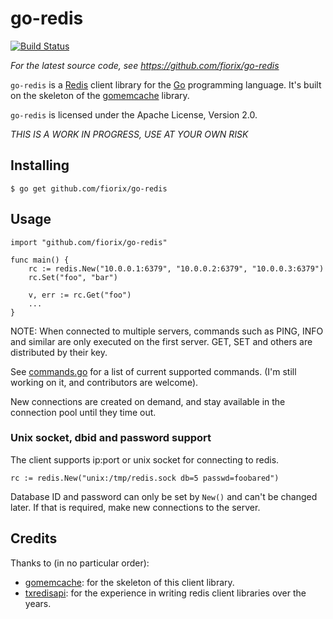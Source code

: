 go-redis
========

[![Build Status](https://secure.travis-ci.org/fiorix/go-redis.png)](http://travis-ci.org/fiorix/go-redis)

*For the latest source code, see <https://github.com/fiorix/go-redis>*


``go-redis`` is a [Redis](http://redis.io) client library for the
[Go](http://golang.org) programming language. It's built on the skeleton of
the [gomemcache](http://github.com/bradfitz/gomemcache) library.

``go-redis`` is licensed under the Apache License, Version 2.0.


*THIS IS A WORK IN PROGRESS, USE AT YOUR OWN RISK*


## Installing

	$ go get github.com/fiorix/go-redis


## Usage

	import "github.com/fiorix/go-redis"

	func main() {
		rc := redis.New("10.0.0.1:6379", "10.0.0.2:6379", "10.0.0.3:6379")
		rc.Set("foo", "bar")

		v, err := rc.Get("foo")
		...
	}

NOTE: When connected to multiple servers, commands such as PING, INFO and
similar are only executed on the first server. GET, SET and others are
distributed by their key.

See [commands.go](https://github.com/fiorix/go-redis/blob/master/redis/commands.go)
for a list of current supported commands. (I'm still working on it, and
contributors are welcome).

New connections are created on demand, and stay available in the connection
pool until they time out.


### Unix socket, dbid and password support

The client supports ip:port or unix socket for connecting to redis.

	rc := redis.New("unix:/tmp/redis.sock db=5 passwd=foobared")

Database ID and password can only be set by ``New()`` and can't be
changed later. If that is required, make new connections to the server.


## Credits

Thanks to (in no particular order):

- [gomemcache](https://github.com/bradfitz/gomemcache): for the skeleton of
this client library.
- [txredisapi](https://github.com/fiorix/txredisapi): for the experience in
writing redis client libraries over the years.
